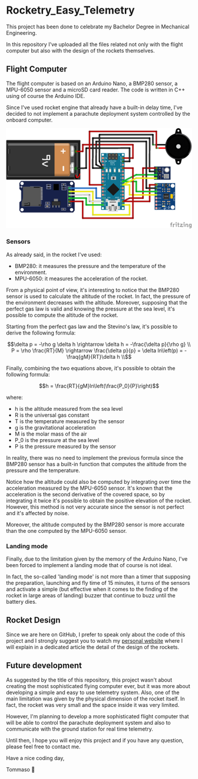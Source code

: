 # Rocketry_Easy_Telemetry

This project has been done to celebrate my Bachelor Degree in Mechanical Engineering.

In this repository I've uploaded all the files related not only with the flight computer but also with the design of the rockets themselves.

## Flight Computer

The flight computer is based on an Arduino Nano, a BMP280 sensor, a MPU-6050 sensor and a microSD card reader.
The code is written in C++ using of course the Arduino IDE.

Since I've used rocket engine that already have a built-in delay time, I've decided to not implement a parachute deployment system controlled by the onboard computer.

![Flight Computer Schematics](/Arduino/Schematics.png)

### Sensors

As already said, in the rocket I've used:
- BMP280: it measures the pressure and the temperature of the environment.
- MPU-6050: it measures the acceleration of the rocket.

From a physical point of view, it's interesting to notice that the BMP280 sensor is used to calculate the altitude of the rocket.
In fact, the pressure of the environment decreases with the altitude.
Moreover, supposing that the perfect gas law is valid and knowing the pressure at the sea level, it's possible to compute the altitude of the rocket.

Starting from the perfect gas law and the Stevino's law, it's possible to derive the following formula:

```math
\delta p = -\rho g \delta h \rightarrow \delta h = -\frac{\delta p}{\rho g} \\

P = \rho \frac{RT}{M} \rightarrow \frac{\delta p}{p} = \delta ln\left(p) = -\fraq{gM}{RT}\delta h \\
```

Finally, combining the two equations above, it's possible to obtain the following formula:

```math
h = \frac{RT}{gM}ln\left(\frac{P_0}{P}\right)
```

where:
- h is the altitude measured from the sea level
- R is the universal gas constant
- T is the temperature measured by the sensor
- g is the gravitational acceleration
- M is the molar mass of the air
- P_0 is the pressure at the sea level
- P is the pressure measured by the sensor

In reality, there was no need to implement the previous formula since the BMP280 sensor has a built-in function that computes the altitude from the pressure and the temperature.

Notice how the altitude could also be computed by integrating over time the acceleration measured by the MPU-6050 sensor.
It's known that the acceleration is the second derivative of the covered space, so by integrating it twice it's possible to obtain the positive elevation of the rocket.
However, this method is not very accurate since the sensor is not perfect and it's affected by noise.

Moreover, the altitude computed by the BMP280 sensor is more accurate than the one computed by the MPU-6050 sensor.

### Landing mode

Finally, due to the limitation given by the memory of the Arduino Nano, I've been forced to implement a landing mode that of course is not ideal.

In fact, the so-called 'landing mode' is not more than a timer that supposing the preparation, launching and fly time of 15 minutes, it turns of the sensors and activate a simple (but effective when it comes to the finding of the rocket in large areas of landing) buzzer that continue to buzz until the battery dies.

## Rocket Design

Since we are here on GitHub, I prefer to speak only about the code of this project and I strongly suggest you to watch my [personal website](https://bocchio.dev/) where I will explain in a dedicated article the detail of the design of the rockets.

## Future development

As suggested by the title of this repository, this project wasn't about creating the most sophisticated flying computer ever, but it was more about developing a simple and easy to use telemetry system.
Also, one of the main limitation was given by the physical dimension of the rocket itself.
In fact, the rocket was very small and the space inside it was very limited.

However, I'm planning to develop a more sophisticated flight computer that will be able to control the parachute deployment system and also to communicate with the ground station for real time telemetry.

Until then, I hope you will enjoy this project and if you have any question, please feel free to contact me.

Have a nice coding day,

Tommaso :panda_face:

